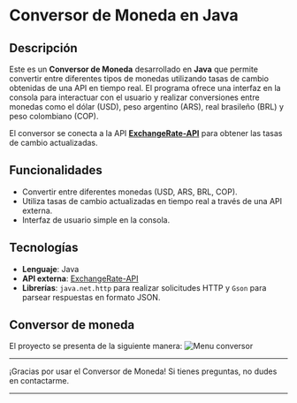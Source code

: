 # Conversor de Moneda en Java

## Descripción

Este es un **Conversor de Moneda** desarrollado en **Java** que permite convertir entre diferentes tipos de monedas utilizando tasas de cambio obtenidas de una API en tiempo real. El programa ofrece una interfaz en la consola para interactuar con el usuario y realizar conversiones entre monedas como el dólar (USD), peso argentino (ARS), real brasileño (BRL) y peso colombiano (COP).

El conversor se conecta a la API **[ExchangeRate-API](https://www.exchangerate-api.com/)** para obtener las tasas de cambio actualizadas.

## Funcionalidades

- Convertir entre diferentes monedas (USD, ARS, BRL, COP).
- Utiliza tasas de cambio actualizadas en tiempo real a través de una API externa.
- Interfaz de usuario simple en la consola.

## Tecnologías

- **Lenguaje**: Java
- **API externa**: [ExchangeRate-API](https://www.exchangerate-api.com/)
- **Librerías**: `java.net.http` para realizar solicitudes HTTP y `Gson` para parsear respuestas en formato JSON.

## Conversor de moneda

El proyecto se presenta de la siguiente manera:
![Menu conversor](https://github.com/user-attachments/assets/eb4e5e8f-42bf-4c64-bdb2-43b85b9cd09e)


---

¡Gracias por usar el Conversor de Moneda! Si tienes preguntas, no dudes en contactarme.

---



